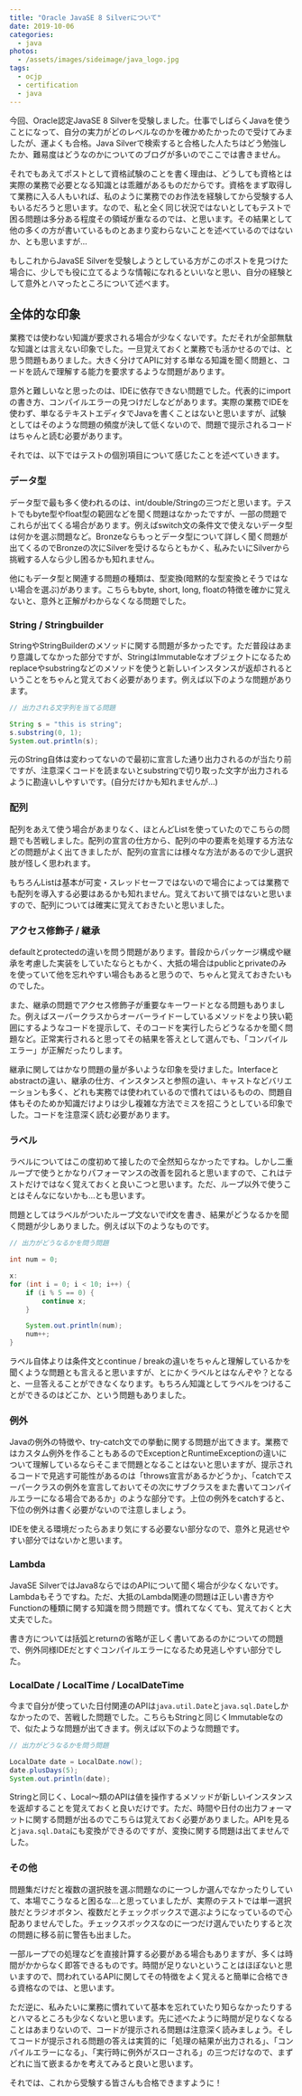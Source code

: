 ```yaml
---
title: "Oracle JavaSE 8 Silverについて"
date: 2019-10-06
categories: 
  - java
photos:
  - /assets/images/sideimage/java_logo.jpg
tags:
  - ocjp
  - certification
  - java
---
```


今回、Oracle認定JavaSE 8 Silverを受験しました。仕事でしばらくJavaを使うことになって、自分の実力がどのレベルなのかを確かめたかったので受けてみましたが、運よくも合格。Java Silverで検索すると合格した人たちはどう勉強したか、難易度はどうなのかについてのブログが多いのでここでは書きません。

それでもあえてポストとして資格試験のことを書く理由は、どうしても資格とは実際の業務で必要となる知識とは乖離があるものだからです。資格をまず取得して業務に入る人もいれば、私のように業務でのお作法を経験してから受験する人もいるだろうと思います。なので、私と全く同じ状況ではないとしてもテストで困る問題は多分ある程度その領域が重なるのでは、と思います。その結果として他の多くの方が書いているものとあまり変わらないことを述べているのではないか、とも思いますが…

もしこれからJavaSE Silverを受験しようとしている方がこのポストを見つけた場合に、少しでも役に立てるような情報になれるといいなと思い、自分の経験として意外とハマったところについて述べます。

## 全体的な印象

業務では使わない知識が要求される場合が少なくないです。ただそれが全部無駄な知識とは言えない印象でした。一旦覚えておくと業務でも活かせるのでは、と思う問題もありました。大きく分けてAPIに対する単なる知識を聞く問題と、コードを読んで理解する能力を要求するような問題があります。

意外と難しいなと思ったのは、IDEに依存できない問題でした。代表的にimportの書き方、コンパイルエラーの見つけだしなどがあります。実際の業務でIDEを使わず、単なるテキストエディタでJavaを書くことはないと思いますが、試験としてはそのような問題の頻度が決して低くないので、問題で提示されるコードはちゃんと読む必要があります。

それでは、以下ではテストの個別項目について感じたことを述べていきます。

### データ型

データ型で最も多く使われるのは、int/double/Stringの三つだと思います。テストでもbyte型やfloat型の範囲などを聞く問題はなかったですが、一部の問題でこれらが出てくる場合があります。例えばswitch文の条件文で使えないデータ型は何かを選ぶ問題など。Bronzeならもっとデータ型について詳しく聞く問題が出てくるのでBronzeの次にSilverを受けるならともかく、私みたいにSilverから挑戦する人なら少し困るかも知れません。

他にもデータ型と関連する問題の種類は、型変換(暗黙的な型変換とそうではない場合を選ぶ)があります。こちらもbyte, short, long, floatの特徴を確かに覚えないと、意外と正解がわからなくなる問題でした。

### String / Stringbuilder

StringやStringBuilderのメソッドに関する問題が多かったです。ただ普段はあまり意識してなかった部分ですが、StringはImmutableなオブジェクトになるためreplaceやsubstringなどのメソッドを使うと新しいインスタンスが返却されるということをちゃんと覚えておく必要があります。例えば以下のような問題があります。

```java
// 出力される文字列を当てる問題

String s = "this is string";
s.substring(0, 1);
System.out.println(s);
```

元のString自体は変わってないので最初に宣言した通り出力されるのが当たり前ですが、注意深くコードを読まないとsubstringで切り取った文字が出力されるように勘違いしやすいです。(自分だけかも知れませんが…)

### 配列

配列をあえて使う場合があまりなく、ほとんどListを使っていたのでこちらの問題でも苦戦しました。配列の宣言の仕方から、配列の中の要素を処理する方法などの問題がよく出てきましたが、配列の宣言には様々な方法があるので少し選択肢が怪しく思われます。

もちろんListは基本が可変・スレッドセーフではないので場合によっては業務でも配列を導入する必要はあるかも知れません。覚えておいて損ではないと思いますので、配列については確実に覚えておきたいと思いました。

### アクセス修飾子 / 継承

defaultとprotectedの違いを問う問題があります。普段からパッケージ構成や継承を考慮した実装をしていたならともかく、大抵の場合はpublicとprivateのみを使っていて他を忘れやすい場合もあると思うので、ちゃんと覚えておきたいものでした。

また、継承の問題でアクセス修飾子が重要なキーワードとなる問題もありました。例えばスーパークラスからオーバーライドーしているメソッドをより狭い範囲にするようなコードを提示して、そのコードを実行したらどうなるかを聞く問題など。正常実行されると思ってその結果を答えとして選んでも、「コンパイルエラー」が正解だったりします。

継承に関してはかなり問題の量が多いような印象を受けました。Interfaceとabstractの違い、継承の仕方、インスタンスと参照の違い、キャストなどバリエーションも多く、どれも実務では使われているので慣れてはいるものの、問題自体もそのためか知識だけよりは少し複雑な方法でミスを招こうとしている印象でした。コードを注意深く読む必要があります。

### ラベル

ラベルについてはこの度初めて接したので全然知らなかったですね。しかし二重ループで使うとかなりパフォーマンスの改善を図れると思いますので、これはテストだけではなく覚えておくと良いこつと思います。ただ、ループ以外で使うことはそんなにないかも…とも思います。

問題としてはラベルがついたループ文ないでif文を書き、結果がどうなるかを聞く問題が少しありました。例えば以下のようなものです。

```java
// 出力がどうなるかを問う問題

int num = 0;

x:
for (int i = 0; i < 10; i++) {
    if (i % 5 == 0) {
        continue x;
    }

    System.out.println(num);
    num++;
}
```

ラベル自体よりは条件文とcontinue / breakの違いをちゃんと理解しているかを聞くような問題とも言えると思いますが、とにかくラベルとはなんぞや？となると、一旦答えることができなくなります。もちろん知識としてラベルをつけることができるのはどこか、という問題もありました。

### 例外

Javaの例外の特徴や、try-catch文での挙動に関する問題が出てきます。業務ではカスタム例外を作ることもあるのでExceptionとRuntimeExceptionの違いについて理解しているならそこまで問題となることはないと思いますが、提示されるコードで見逃す可能性があるのは「throws宣言があるかどうか」、「catchでスーパークラスの例外を宣言しておいてその次にサブクラスをまた書いてコンパイルエラーになる場合であるか」のような部分です。上位の例外をcatchすると、下位の例外は書く必要がないので注意しましょう。

IDEを使える環境だったらあまり気にする必要ない部分なので、意外と見逃せやすい部分ではないかと思います。

### Lambda

JavaSE SilverではJava8ならではのAPIについて聞く場合が少なくないです。Lambdaもそうですね。ただ、大抵のLambda関連の問題は正しい書き方やFunctionの種類に関する知識を問う問題です。慣れてなくても、覚えておくと大丈夫でした。

書き方については括弧とreturnの省略が正しく書いてあるのかについての問題で、例外同様IDEだとすぐコンパイルエラーになるため見逃しやすい部分でした。

### LocalDate / LocalTime / LocalDateTime 

今まで自分が使っていた日付関連のAPIは`java.util.Date`と`java.sql.Date`しかなかったので、苦戦した問題でした。こちらもStringと同じくImmutableなので、似たような問題が出てきます。例えば以下のような問題です。

```java
// 出力がどうなるかを問う問題

LocalDate date = LocalDate.now();
date.plusDays(5);
System.out.println(date);
```

Stringと同じく、Local〜類のAPIは値を操作するメソッドが新しいインスタンスを返却することを覚えておくと良いだけです。ただ、時間や日付の出力フォーマットに関する問題が出るのでこちらは覚えておく必要がありました。APIを見ると`java.sql.Data`にも変換ができるのですが、変換に関する問題は出てませんでした。

### その他

問題集だけだと複数の選択肢を選ぶ問題なのに一つしか選んでなかったりしていて、本場でこうなると困るな…と思っていましたが、実際のテストでは単一選択肢だとラジオボタン、複数だとチェックボックスで選ぶようになっているので心配ありませんでした。チェックスボックスなのに一つだけ選んでいたりすると次の問題に移る前に警告も出ました。

一部ループでの処理などを直接計算する必要がある場合もありますが、多くは時間がかからなく即答できるものです。時間が足りないということはほぼないと思いますので、問われているAPIに関してその特徴をよく覚えると簡単に合格できる資格なのでは、と思います。

ただ逆に、私みたいに業務に慣れていて基本を忘れていたり知らなかったりするとハマるところも少なくないと思います。先に述べたように時間が足りなくなることはあまりないので、コードが提示される問題は注意深く読みましょう。そしてコードが提示される問題の答えは実質的に「処理の結果が出力される」、「コンパイルエラーになる」、「実行時に例外がスローされる」の三つだけなので、まずどれに当て嵌まるかを考えてみると良いと思います。

それでは、これから受験する皆さんも合格できますように！
